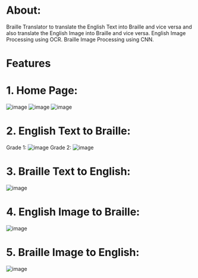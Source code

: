 # About:
Braille Translator to translate the English Text into Braille and vice versa and also translate the English Image into Braille and vice versa.
English Image Processing using OCR.
Braille Image Processing using CNN.

# Features
# 1. Home Page:
![image](https://github.com/PandeyShreya/Braille-Translator/assets/97798682/00a14aeb-6bd2-47b4-86df-5c7ca172ef6c)
![image](https://github.com/PandeyShreya/Braille-Translator/assets/97798682/6c80deae-002d-4769-8173-f1b86613ffc8)
![image](https://github.com/PandeyShreya/Braille-Translator/assets/97798682/1b5c4101-da00-49cf-bd60-79be05bf9ac6)

# 2. English Text to Braille:
Grade 1:
![image](https://github.com/PandeyShreya/Braille-Translator/assets/97798682/93939fac-be08-4df4-918b-79bf87379339)
Grade 2:
![image](https://github.com/PandeyShreya/Braille-Translator/assets/97798682/70616676-7ab2-40db-8ad0-eae9f81cdced)

# 3. Braille Text to English:
![image](https://github.com/PandeyShreya/Braille-Translator/assets/97798682/937140c7-4483-49fd-88e1-b144ba95c289)

# 4. English Image to Braille:
![image](https://github.com/PandeyShreya/Braille-Translator/assets/97798682/955d7f8e-e679-4581-ac0f-ba0f82d6ea61)

# 5. Braille Image to English:
![image](https://github.com/PandeyShreya/Braille-Translator/assets/97798682/35274814-d571-4f7e-b2e7-ffc15b4a562e)
